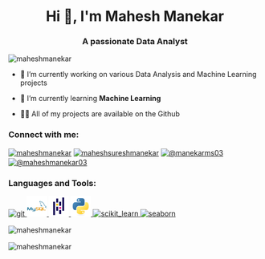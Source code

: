 <h1 align="center">Hi 👋, I'm Mahesh Manekar</h1>
<h3 align="center">A passionate Data Analyst</h3>

<p align="left"> <img src="https://komarev.com/ghpvc/?username=maheshmanekar&label=Profile%20views&color=0e75b6&style=flat" alt="maheshmanekar" /> </p>

- 🔭 I’m currently working on various Data Analysis and Machine Learning projects

- 🌱 I’m currently learning **Machine Learning**

- 👨‍💻 All of my projects are available on the Github

<h3 align="left">Connect with me:</h3>
<p align="left">
<a href="https://linkedin.com/in/maheshmanekar" target="blank"><img align="center" src="https://raw.githubusercontent.com/rahuldkjain/github-profile-readme-generator/master/src/images/icons/Social/linked-in-alt.svg" alt="maheshmanekar" height="30" width="40" /></a>
<a href="https://kaggle.com/maheshsureshmanekar" target="blank"><img align="center" src="https://raw.githubusercontent.com/rahuldkjain/github-profile-readme-generator/master/src/images/icons/Social/kaggle.svg" alt="maheshsureshmanekar" height="30" width="40" /></a>
<a href="https://medium.com/@manekarms03" target="blank"><img align="center" src="https://raw.githubusercontent.com/rahuldkjain/github-profile-readme-generator/master/src/images/icons/Social/medium.svg" alt="@manekarms03" height="30" width="40" /></a>
<a href="https://www.hackerrank.com/@maheshmanekar03" target="blank"><img align="center" src="https://raw.githubusercontent.com/rahuldkjain/github-profile-readme-generator/master/src/images/icons/Social/hackerrank.svg" alt="@maheshmanekar03" height="30" width="40" /></a>
</p>

<h3 align="left">Languages and Tools:</h3>
<p align="left"> <a href="https://git-scm.com/" target="_blank" rel="noreferrer"> <img src="https://www.vectorlogo.zone/logos/git-scm/git-scm-icon.svg" alt="git" width="40" height="40"/> </a> <a href="https://www.mysql.com/" target="_blank" rel="noreferrer"> <img src="https://raw.githubusercontent.com/devicons/devicon/master/icons/mysql/mysql-original-wordmark.svg" alt="mysql" width="40" height="40"/> </a> <a href="https://pandas.pydata.org/" target="_blank" rel="noreferrer"> <img src="https://raw.githubusercontent.com/devicons/devicon/2ae2a900d2f041da66e950e4d48052658d850630/icons/pandas/pandas-original.svg" alt="pandas" width="40" height="40"/> </a> <a href="https://www.python.org" target="_blank" rel="noreferrer"> <img src="https://raw.githubusercontent.com/devicons/devicon/master/icons/python/python-original.svg" alt="python" width="40" height="40"/> </a> <a href="https://scikit-learn.org/" target="_blank" rel="noreferrer"> <img src="https://upload.wikimedia.org/wikipedia/commons/0/05/Scikit_learn_logo_small.svg" alt="scikit_learn" width="40" height="40"/> </a> <a href="https://seaborn.pydata.org/" target="_blank" rel="noreferrer"> <img src="https://seaborn.pydata.org/_images/logo-mark-lightbg.svg" alt="seaborn" width="40" height="40"/> </a> </p>

<p><img align="center" src="https://github-readme-stats.vercel.app/api/top-langs?username=maheshmanekar&show_icons=true&locale=en&layout=compact" alt="maheshmanekar" /></p>

<p><img align="center" src="https://github-readme-streak-stats.herokuapp.com/?user=maheshmanekar&" alt="maheshmanekar" /></p>
